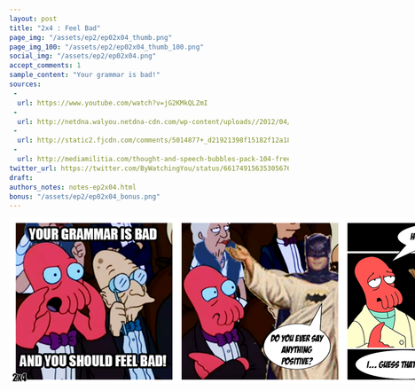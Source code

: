 ```yaml
---
layout: post
title: "2x4 : Feel Bad"
page_img: "/assets/ep2/ep02x04_thumb.png"
page_img_100: "/assets/ep2/ep02x04_thumb_100.png"
social_img: "/assets/ep2/ep02x04.png"
accept_comments: 1
sample_content: "Your grammar is bad!"
sources: 
 - 
  url: https://www.youtube.com/watch?v=jG2KMkQLZmI
 - 
  url: http://netdna.walyou.netdna-cdn.com/wp-content/uploads//2012/04/Batman-Jesus.jpg
 - 
  url: http://static2.fjcdn.com/comments/5014877+_d21921398f15182f12a18fa163b3b0a4.png
 - 
  url: http://mediamilitia.com/thought-and-speech-bubbles-pack-104-free-vectors-and-images/
twitter_url: https://twitter.com/ByWatchingYou/status/661749156353056768
draft: 
authors_notes: notes-ep2x04.html
bonus: "/assets/ep2/ep02x04_bonus.png"
---
```



<div style="margin-left: auto; margin-right: auto; width: 900px;">
  <img src="/assets/ep2/ep02x04.png" alt="Feel Bad" style="width: 900px" />
</div>

<div style="display: none">
  Script:

  Zoidberg: Your grammar is bad. And you should feel bad!
  Batman Jesus: Do you ever say anything positive?
  Zoidberg: How about Zoidberg?
  Batman Jesus: I... guess that's better.

  Batman Jesus Zoidberg: I could get used to this.
</div>
